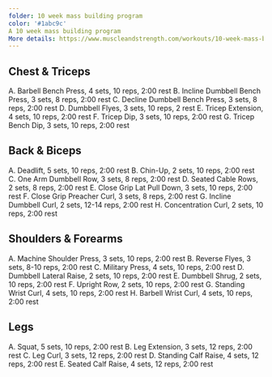 ```yaml
---
folder: 10 week mass building program
color: '#1abc9c'
A 10 week mass building program
More details: https://www.muscleandstrength.com/workouts/10-week-mass-building-program.html
---
```


## Chest & Triceps
A. Barbell Bench Press, 4 sets, 10 reps, 2:00 rest
B. Incline Dumbbell Bench Press, 3 sets, 8 reps, 2:00 rest
C. Decline Dumbbell Bench Press, 3 sets, 8 reps, 2:00 rest
D. Dumbbell Flyes, 3 sets, 10 reps, 2 rest
E. Tricep Extension, 4 sets, 10 reps, 2:00 rest
F. Tricep Dip, 3 sets, 10 reps, 2:00 rest
G. Tricep Bench Dip, 3 sets, 10 reps, 2:00 rest

##  Back & Biceps
A. Deadlift, 5 sets, 10 reps, 2:00 rest
B. Chin-Up, 2 sets, 10 reps, 2:00 rest
C. One Arm Dumbbell Row, 3 sets, 8 reps, 2:00 rest
D. Seated Cable Rows, 2 sets, 8 reps, 2:00 rest
E. Close Grip Lat Pull Down, 3 sets, 10 reps, 2:00 rest
F. Close Grip Preacher Curl, 3 sets, 8 reps, 2:00 rest
G. Incline Dumbbell Curl, 2 sets, 12-14 reps, 2:00 rest
H. Concentration Curl, 2 sets, 10 reps, 2:00 rest

## Shoulders & Forearms
A. Machine Shoulder Press, 3 sets, 10 reps, 2:00 rest
B. Reverse Flyes, 3 sets, 8-10 reps, 2:00 rest
C. Military Press, 4 sets, 10 reps, 2:00 rest
D. Dumbbell Lateral Raise, 2 sets, 10 reps, 2:00 rest
E. Dumbbell Shrug, 2 sets, 10 reps, 2:00 rest
F. Upright Row, 2 sets, 10 reps, 2:00 rest
G. Standing Wrist Curl, 4 sets, 10 reps, 2:00 rest
H. Barbell Wrist Curl, 4 sets, 10 reps, 2:00 rest

## Legs
A. Squat, 5 sets, 10 reps, 2:00 rest
B. Leg Extension, 3 sets, 12 reps, 2:00 rest
C. Leg Curl, 3 sets, 12 reps, 2:00 rest
D. Standing Calf Raise, 4 sets, 12 reps, 2:00 rest
E. Seated Calf Raise, 4 sets, 12 reps, 2:00 rest